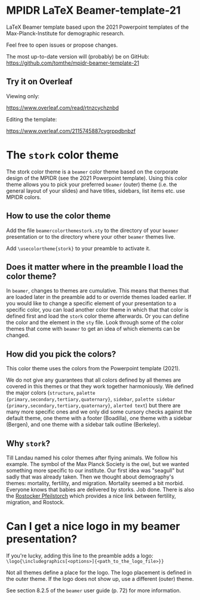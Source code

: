 # MPIDR LaTeX Beamer-template-21

LaTeX Beamer template based upon the 2021 Powerpoint templates of the Max-Planck-Institute for demographic research.

Feel free to open issues or propose changes.

The most up-to-date version will (probably) be on GitHub: https://github.com/tomthe/mpidr-beamer-template-21

## Try it on Overleaf

Viewing only:

https://www.overleaf.com/read/rtnzcychznbd

Editing the template:

https://www.overleaf.com/2115745887cygrppdbnbzf

# The `stork` color theme
The stork color theme is a `beamer` color theme based on the corporate design of 
the MPIDR (see the 2021 Powerpoint template). Using this color theme allows you
to pick your preferred `beamer` (outer) theme (i.e. the general layout of your 
slides) and have titles, sidebars, list items etc. use MPIDR colors.

## How to use the color theme
Add the file `beamercolorthemestork.sty` to the directory of your `beamer` 
presentation or to the directory where your other `beamer` themes live.

Add `\usecolortheme{stork}` to your preamble to activate it.

## Does it matter where in the preamble I load the color theme?
In `beamer`, changes to themes are cumulative. This means that themes that are
loaded later in the preamble add to or override themes loaded earlier. If you
would like to change a specific element of your presentation to a specific
color, you can load another color theme in which that that color is defined
first and load the `stork` color theme afterwards. Or you can define the color
and the element in the `sty` file. Look through some of the color themes that
come with `beamer` to get an idea of which elements can be changed. 

## How did you pick the colors?
This color theme uses the colors from the Powerpoint template (2021).
 
We do not give any guarantees that all colors defined by all themes are covered
in this themes or that they work together harmoniously. We defined the major
colors (`structure`, `palette {primary,secondary,tertiary,quaternary}`, 
`sidebar`, `palette sidebar {primary,secondary,tertiary,quaternary}`, `alerted
text`) but there are many more specific ones and we only did some cursory checks
against the default theme, one theme with a footer (Boadilla), one theme with a
sidebar (Bergen), and one theme with a sidebar talk outline (Berkeley).

## Why `stork`?
Till Landau named his color themes after flying animals. We follow his example. 
The symbol of the Max Planck Society is the owl, but we wanted something more 
specific to our institute. Our first idea was "seagull" but sadly that was 
already taken. Then we thought about demography's themes: mortality, fertility, 
and migration. Mortality seemed a bit morbid. Everyone knows that babies are 
delivered by storks. Job done. There is also the 
[Rostocker Pfeilstorch](https://en.wikipedia.org/wiki/Pfeilstorch) which 
provides a nice link between fertility, migration, and Rostock.

# Can I get a nice logo in my beamer presentation?
If you're lucky, adding this line to the preamble adds a logo:
`\logo{\includegraphics[<options>]{<path_to_the_logo_file>}}`

Not all themes define a place for the logo. The logo placement is defined in the 
outer theme. If the logo does not show up, use a different (outer) theme. 		

See section 8.2.5 of the `beamer` user guide (p. 72) for more information.

